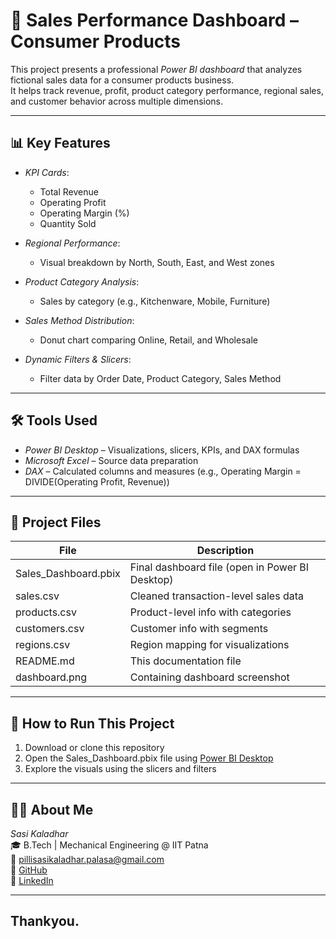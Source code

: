 # 🛒 Sales Performance Dashboard – Consumer Products

This project presents a professional *Power BI dashboard* that analyzes fictional sales data for a consumer products business.  
It helps track revenue, profit, product category performance, regional sales, and customer behavior across multiple dimensions.

---

## 📊 Key Features

- *KPI Cards*:
  - Total Revenue
  - Operating Profit
  - Operating Margin (%)
  - Quantity Sold

- *Regional Performance*:
  - Visual breakdown by North, South, East, and West zones

- *Product Category Analysis*:
  - Sales by category (e.g., Kitchenware, Mobile, Furniture)

- *Sales Method Distribution*:
  - Donut chart comparing Online, Retail, and Wholesale

- *Dynamic Filters & Slicers*:
  - Filter data by Order Date, Product Category, Sales Method

---

## 🛠 Tools Used

- *Power BI Desktop* – Visualizations, slicers, KPIs, and DAX formulas
- *Microsoft Excel* – Source data preparation
- *DAX* – Calculated columns and measures (e.g., Operating Margin = DIVIDE(Operating Profit, Revenue))

---

## 📁 Project Files

| File | Description |
|------|-------------|
| Sales_Dashboard.pbix | Final dashboard file (open in Power BI Desktop) |
| sales.csv | Cleaned transaction-level sales data |
| products.csv | Product-level info with categories |
| customers.csv | Customer info with segments |
| regions.csv | Region mapping for visualizations |
| README.md | This documentation file |
| dashboard.png |  Containing dashboard screenshot |

---

## 🚀 How to Run This Project

1. Download or clone this repository
2. Open the Sales_Dashboard.pbix file using [Power BI Desktop](https://powerbi.microsoft.com/desktop/)
3. Explore the visuals using the slicers and filters

---

## 🙋‍♂ About Me

*Sasi Kaladhar*  
🎓 B.Tech | Mechanical Engineering @ IIT Patna  
📧 pillisasikaladhar.palasa@gmail.com  
🔗 [GitHub](https://github.com/Sasigit1704)  
🔗 [LinkedIn](https://www.linkedin.com/in/pillisasikaladhar170404)

---

## Thankyou.
